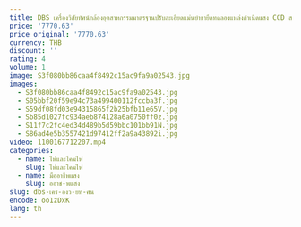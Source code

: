 ```yaml
---
title: DBS เครื่องวิสัยทัศน์กล้องอุตสาหกรรมมาตรฐานปรับละเอียดแม่นยำขายึดทดลองแหล่งกำเนิดแสง CCD สากล
price: '7770.63'
price_original: '7770.63'
currency: THB
discount: ''
rating: 4
volume: 1
image: S3f080bb86caa4f8492c15ac9fa9a02543.jpg
images:
  - S3f080bb86caa4f8492c15ac9fa9a02543.jpg
  - S05bbf20f59e94c73a499400112fccba3f.jpg
  - S59df08fd03e94315865f2b25bfb11e65V.jpg
  - Sb85d1027fc934aeb874128a6a0750ff0z.jpg
  - S11f7c2fc4ed34d489b5d59bbc101bb91N.jpg
  - S86ad4e5b3557421d97412ff2a9a43892i.jpg
video: 1100167712207.mp4
categories:
  - name: ไฟและโคมไฟ
    slug: ไฟและโคมไฟ
  - name: มืออาชีพแสง
    slug: ออาช-พแสง
slug: dbs-เคร-องว-ยท-ศน
encode: oo1zDxK
lang: th
---
```

  